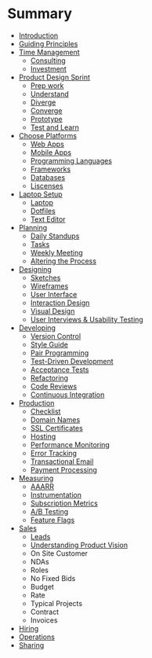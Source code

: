 # Summary

* [Introduction](README.md)
* [Guiding Principles](guiding_principles.md)
* [Time Management](time_management.md)
   * [Consulting](consulting.md)
   * [Investment](investment.md)
* [Product Design Sprint](product_design_sprint.md)
   * [Prep work](prep_work.md)
   * [Understand](understand.md)
   * [Diverge](diverge.md)
   * [Converge](converge.md)
   * [Prototype](prototype.md)
   * [Test and Learn](test_and_learn.md)
* [Choose Platforms](choose_platforms.md)
   * [Web Apps](web_apps.md)
   * [Mobile Apps](mobile_apps.md)
   * [Programming Languages](programming_languages.md)
   * [Frameworks](frameworks.md)
   * [Databases](databases.md)
   * [Liscenses](liscenses.md)
* [Laptop Setup](laptop_setup.md)
   * [Laptop](laptop.md)
   * [Dotfiles](dotfiles.md)
   * [Text Editor](text_editor.md)
* [Planning](planning.md)
   * [Daily Standups](daily_standups.md)
   * [Tasks](tasks.md)
   * [Weekly Meeting](weekly_meeting.md)
   * [Altering the Process](altering_the_process.md)
* [Designing](designing.md)
   * [Sketches](sketches.md)
   * [Wireframes](wireframes.md)
   * [User Interface](user_interface.md)
   * [Interaction Design](interaction_design.md)
   * [Visual Design](visual_design.md)
   * [User Interviews & Usability Testing](user_interviews_&_usability_testing.md)
* [Developing](developing.md)
   * [Version Control](version_control.md)
   * [Style Guide](style_guide.md)
   * [Pair Programming](pair_programming.md)
   * [Test-Driven Development](test-driven_development.md)
   * [Acceptance Tests](acceptance_tests.md)
   * [Refactoring](refactoring.md)
   * [Code Reviews](code_reviews.md)
   * [Continuous Integration](continuous_integration.md)
* [Production](production.md)
   * [Checklist](checklist.md)
   * [Domain Names](domain_names.md)
   * [SSL Certificates](ssl_certificates.md)
   * [Hosting](hosting.md)
   * [Performance Monitoring](performance_monitoring.md)
   * [Error Tracking](error_tracking.md)
   * [Transactional Email](transactional_email.md)
   * [Payment Processing](payment_processing.md)
* [Measuring](measuring.md)
   * [AAARR](aaarr.md)
   * [Instrumentation](instrumentation.md)
   * [Subscription Metrics](subscription_metrics.md)
   * [A/B Testing](ab_testing.md)
   * [Feature Flags](feature_flags.md)
* [Sales](sales.md)
   * [Leads](leads.md)
   * [Understanding Product Vision](understanding_product_vision.md)
   * On Site Customer
   * NDAs
   * Roles
   * No Fixed Bids
   * Budget
   * Rate
   * Typical Projects
   * Contract
   * Invoices
* [Hiring](hiring.md)
* [Operations](operations.md)
* [Sharing](sharing.md)

